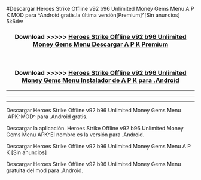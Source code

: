 #Descargar Heroes Strike Offline v92 b96 Unlimited Money Gems Menu  A P K MOD para ^Android gratis.la última versión[Premium]^[Sin anuncios] 5k6dw



<div align="center">
<h3>Download >>>>> <a href="https://es-web.web.app/?es= Heroes Strike Offline v92 b96 Unlimited Money Gems Menu ">Heroes Strike Offline v92 b96 Unlimited Money Gems Menu  Descargar A P K Premium</a></h3><br>

<h3>Download >>>>> <a href="https://es-web.web.app/?es= Heroes Strike Offline v92 b96 Unlimited Money Gems Menu ">Heroes Strike Offline v92 b96 Unlimited Money Gems Menu  Instalador de A P K para .Android</a></h3>
</div>


----------------------------------------------------------

----------------------------------------------------------

----------------------------------------------------------

Descargar Heroes Strike Offline v92 b96 Unlimited Money Gems Menu  .APK^MOD^ para .Android gratis.

Descargar la aplicación. Heroes Strike Offline v92 b96 Unlimited Money Gems Menu  APK^El nombre es la versión para .Android.

Descargar Heroes Strike Offline v92 b96 Unlimited Money Gems Menu  A P K [Sin anuncios]

Descargar Heroes Strike Offline v92 b96 Unlimited Money Gems Menu  gratuita del mod para .Android.